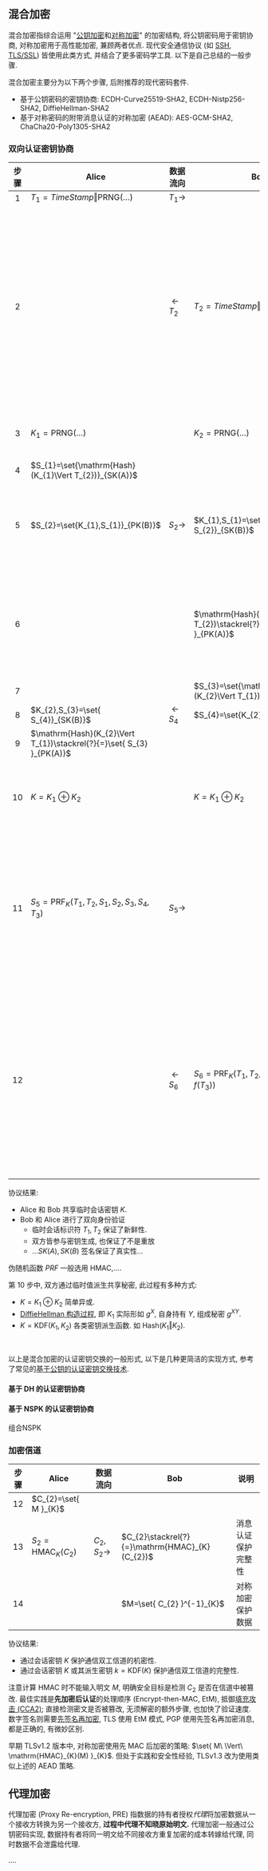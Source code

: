 ## 混合加密

混合加密指综合运用 "[公钥加密](../公钥密码/公钥密码.md)和[对称加密](../分组密码/分组密码.md)" 的加密结构, 将公钥密码用于密钥协商, 对称加密用于高性能加密, 兼顾两者优点. 现代安全通信协议 (如 [SSH](Network/应用层/SSH.md), [TLS/SSL](Network/VPN/SSL.md)) 皆使用此类方式, 并结合了更多密码学工具. 以下是自己总结的一般步骤. 

混合加密主要分为以下两个步骤, 后附推荐的现代密码套件. 
- 基于公钥密码的密钥协商: ECDH-Curve25519-SHA2, ECDH-Nistp256-SHA2, DiffieHellman-SHA2
- 基于对称密码的附带消息认证的对称加密 (AEAD): AES-GCM-SHA2, ChaCha20-Poly1305-SHA2

### 双向认证密钥协商

| 步骤 | Alice                                                                 | 数据流向           | Bob                                                                    | 说明                                          |
|:----:| --------------------------------------------------------------------- | ------------------ | ---------------------------------------------------------------------- | --------------------------------------------- |
|  1   | $T_{1}=TimeStamp\Vert \mathrm{PRNG}(\dots)$                           | $T_{1}\to$         |                                                                        |                                               |
|  2   |                                                                       | $\leftarrow T_{2}$ | $T_{2}=TimeStamp\Vert \mathrm{PRNG}(\dots)$                            | 交换临时会话 ID. 保证新鲜性, ID 通常由用户标识, 随机数与时间戳派生                              |
|  3   | $K_{1}=\mathrm{PRNG}(\dots)$                                          |                    | $K_{2}=\mathrm{PRNG}(\dots)$                                           | 生成随机会话密钥                              |
|  4   | $S_{1}=\set{\mathrm{Hash}(K_{1}\Vert  T_{2})}_{SK(A)}$          |                    |                                                                        |                                               |
|  5   | $S_{2}=\set{K_{1},S_{1}}_{PK(B)}$                                     | $S_{2}\to$         | $K_{1},S_{1}=\set{ S_{2}}_{SK(B)}$                                     | 公钥加密保护签名和会话密钥                    |
|  6   |                                                                       |                    | $\mathrm{Hash}(K_{1}\Vert T_{2})\stackrel{?}{=}\set{ S_{1} }_{PK(A)}$  | 数字签名保护真实性, 哈希保护完整性            |
|  7   |                                                                       |                    | $S_{3}=\set{\mathrm{Hash}(K_{2}\Vert T_{1})}_{SK(B)}$                  |                                               |
|  8   | $K_{2},S_{3}=\set{ S_{4}}_{SK(B)}$                                    | $\leftarrow S_{4}$ | $S_{4}=\set{K_{2},S_{3}}_{PK(A)}$                                      |                                               |
|  9   | $\mathrm{Hash}(K_{2}\Vert T_{1})\stackrel{?}{=}\set{ S_{3} }_{PK(A)}$ |                    |                                                                        |                                               |
|  10  | $K=K_{1}\oplus K_{2}$                                                 |                    | $K=K_{1}\oplus K_{2}$                                                  | 双方临时密钥派生共享密钥                      |
|  11  | $S_{5}=\mathrm{PRF}_{K}(T_{1},T_{2},S_{1},S_{2},S_{3},S_{4},T_{3})$   | $S_{5}\rightarrow$ |                                                                        | (可选) 双方通过挑战, 确认共享密钥和上下文一致 |
|  12  |                                                                       | $\leftarrow S_{6}$ | $S_{6}=\mathrm{PRF}_{K}(T_{1},T_{2},S_{1},S_{2},S_{3},S_{4},f(T_{3}))$ | $f()$ 可以是简单线性函数, 如 $f(x)=x+1$, 仅用于证明 Bob 拥有共享密钥                                              |

协议结果:
- Alice 和 Bob 共享临时会话密钥 $K$. 
- Bob 和 Alice 进行了双向身份验证
	- 临时会话标识符 $T_{1},T_{2}$ 保证了新鲜性.
	- 双方皆参与密钥生成, 也保证了不是重放
	- ...$SK(A), SK(B)$ 签名保证了真实性...

伪随机函数 $PRF$ 一般选用 $\mathrm{HMAC}$,.... 

第 10 步中, 双方通过临时值派生共享秘密, 此过程有多种方式: 
- $K=K_{1}\oplus K_{2}$ 简单异或.
- [DiffieHellman 构造过程](../公钥密码/密钥协商/DiffieHellman.md), 即 $K_{1}$ 实际形如 $g^{X}$, 自身持有 $Y$, 组成秘密 $g^{XY}$.
- ${} K=\mathrm{KDF}(K_{1},K_{2})$ 各类密钥派生函数. 如 $\mathrm{Hash}(K_{1}\Vert K_{2})$.

<br>

以上是混合加密的认证密钥交换的一般形式, 以下是几种更简洁的实现方式, 参考了常见的[基于公钥的认证密钥交换技术](认证的密钥协商协议/基于公钥的认证密钥协商.md).

#### 基于 DH 的认证密钥协商

#### 基于 NSPK 的认证密钥协商

组合NSPK

### 加密信道

| 步骤 | Alice                                    | 数据流向         | Bob                                                    | 说明                       |
|:----:| ---------------------------------------- | ---------------- | ------------------------------------------------------ | -------------------------- |
|  12   | $C_{2}=\set{ M }_{K}$              |                  |                                                        |                            |
|  13  | $S_{2}=\mathrm{HMAC}_{K} (C_{2})$        | $C_{2},S_{2}\to$ | $C_{2}\stackrel{?}{=}\mathrm{HMAC}_{K}(C_{2})$         | 消息认证保护完整性         |
|  14  |                                          |                  | $M=\set{ C_{2} }^{-1}_{K}$                             | 对称加密保护数据           |

协议结果:
- 通过会话密钥 $K$ 保护通信双工信道的机密性.
- 通过会话密钥 $K$ 或其派生密钥 $k=\mathrm{KDF}{(K)}$ 保护通信双工信道的完整性.

注意计算 $\mathrm{HMAC}$ 时不能输入明文 $M$, 明确安全目标是检测 $C_{2}$ 是否在信道中被篡改. 最佳实践是**先加密后认证**的处理顺序 (Encrypt-then-MAC, EtM), 抵御[填充攻击 (CCA2)](../分组密码/填充.md); 直接检测密文是否被篡改, 无须解密的额外步骤, 也加快了验证速度. 数字签名则需要[先签名再加密](Security/密码学/公钥密码/RSA/RSA-签名.md), TLS 使用 EtM 模式, PGP 使用先签名再加密消息, 都是正确的, 有微妙区别.

早期 TLSv1.2 版本中, 对称加密使用先 MAC 后加密的策略: $\set{ M\ \Vert\ \mathrm{HMAC}_{K}(M) }_{K}$. 但处于实践和安全性经验, TLSv1.3 改为使用类似上述的 AEAD 策略.

## 代理加密

代理加密 (Proxy Re-encryption, PRE) 指数据的持有者授权*代理*将加密数据从一个接收方转换为另一个接收方, **过程中代理不知晓原始明文.** 代理加密一般通过公钥密码实现, 数据持有者将同一明文给不同接收方重复加密的成本转嫁给代理, 同时数据不会泄露给代理. 

....